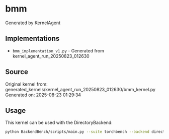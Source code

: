 # bmm

Generated by KernelAgent

## Implementations

- `bmm_implementation_v1.py` - Generated from kernel_agent_run_20250823_012630

## Source

Original kernel from: generated_kernels/kernel_agent_run_20250823_012630/bmm_kernel.py
Generated on: 2025-08-23 01:29:34

## Usage

This kernel can be used with the DirectoryBackend:
```bash
python BackendBench/scripts/main.py --suite torchbench --backend directory --ops bmm
```
